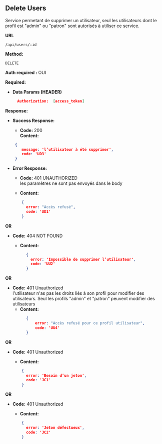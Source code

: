 ## **Delete Users**

Service permetant de supprimer un utilisateur, seul les utilisateurs dont le profil est "admin" ou "patron" sont autorisés à utiliser ce service.

**URL**

    /api/users/:id

**Method:**

`DELETE`

**Auth required :**  OUI

**Required:**
- **Data Params (HEADER)**
    ```json
      Authorization:  [access_token]
    ```



**Response:**
- **Success Response:**

    - **Code:** 200 <br />
      **Content:**

    ```json
     {
        message: 'l’utilisateur à été supprimer',
        code: 'UD3'
     }
    ```
- **Error Response:**

    - **Code:** 401 UNAUTHORIZED <br />
      les paramètres ne sont pas envoyés dans le body

    - **Content:**
    ```json
        {
          error: "Accès refusé",
          code: 'UD1'
        }
    ```
**OR**
- **Code:**  404 NOT FOUND<br />

    - **Content:**
  ```json
        {
          error: 'Impossible de supprimer l’utilisateur',
          code: 'UU2'
        }
  ```
**OR**
- **Code:**  401 Unauthorized<br />
  l'utilisateur n'as pas les droits liés à son profil pour modifier des utilisateurs. Seul les profils "admin" et "patron" peuvent modifier des utilisateurs
    - **Content:**
  ```json
        {
            error: "Accès refusé pour ce profil utilisateur",
            code: 'UU4'
        }
  ```

**OR**
- **Code:**  401 Unauthorized <br />

    - **Content:**
  ```json
      {
        error: 'Besoin d’un jeton',
        code: 'JC1'
      }
  ```

**OR**
- **Code:**  401 Unauthorized <br />

    - **Content:**
  ```json
      {
        error: 'Jeton défectueux',
        code: 'JC2'
      }
  ```






